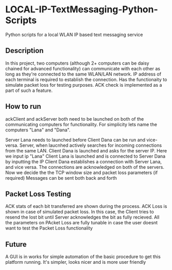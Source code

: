 # LOCAL-IP-TextMessaging-Python-Scripts
Python scripts for a local WLAN IP based text messaging service

## Description

In this project, two computers (although 2+ computers can be daisy chained for advanced functionality) can communicate with each other as long as they're connected to the same WLAN/LAN network. IP address of each terminal is required to establish the connection. Has the functionaity to simulate packet loss for testing purposes. ACK check is implemented as a part of such a feature.

## How to run
ackClient and ackServer both need to be launched on both of the communicating computers for functionality. For simplicity lets name the computers "Lana" and "Dana".

Server Lana needs to launched before Client Dana can be run and vice-versa.
Server, when laucnhed actively searches for incoming connections from the same LAN. Client Dana is launched and asks for the server IP. Here we input ip "Lana"
Client Lana is launched and is connected to Server Dana by inputting the IP
Client Dana establishes a connection with Server Lana, and vice versa. The connections are acknowledged on both of the servers. Now we decide the the TCP window size and packet loss parameters (if required)
Messages can be sent both back and forth

## Packet Loss Testing

ACK stats of each bit transferred are shown during the process. ACK Loss is shown in case of simulated packet loss. In this case, the Client tries to resend the lost bit until Server acknowledges the bit as fully recieved. All the parameters on PAcket Loss are fully tunable in case the user doesnt want to test the Packet Loss functionality

## Future

A GUI is in works for simple automation of the basic procedure to get this platform running. It's simpler, looks nicer and is more user friendly
